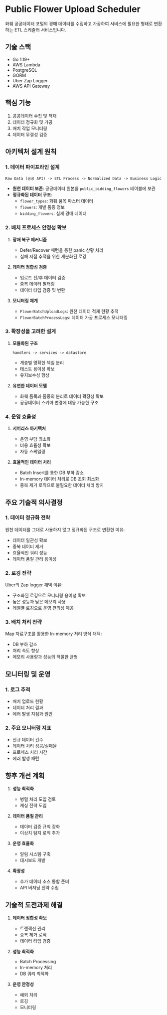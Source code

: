 # Public Flower Upload Scheduler

화훼 공공데이터 포털의 경매 데이터를 수집하고 가공하여 서비스에 필요한 형태로 변환하는 ETL 스케줄러 서비스입니다.

## 기술 스택

- Go 1.19+
- AWS Lambda
- PostgreSQL
- GORM
- Uber Zap Logger
- AWS API Gateway

## 핵심 기능

1. 공공데이터 수집 및 적재
2. 데이터 정규화 및 가공
3. 배치 작업 모니터링
4. 데이터 무결성 검증

## 아키텍처 설계 원칙

### 1. 데이터 파이프라인 설계

```
Raw Data (공공 API) -> ETL Process -> Normalized Data -> Business Logic
```

- **원천 데이터 보존**: 공공데이터 원본을 `public_bidding_flowers` 테이블에 보관
- **정규화된 데이터 구조**: 
  - `flower_types`: 화훼 품목 마스터 데이터
  - `flowers`: 개별 품종 정보
  - `bidding_flowers`: 실제 경매 데이터

### 2. 배치 프로세스 안정성 확보

1. **장애 복구 메커니즘**
   - Defer/Recover 패턴을 통한 panic 상황 처리
   - 실패 지점 추적을 위한 세분화된 로깅

2. **데이터 정합성 검증**
   - 업로드 전/후 데이터 검증
   - 중복 데이터 필터링
   - 데이터 타입 검증 및 변환

3. **모니터링 체계**
   - `FlowerBatchUploadLogs`: 원천 데이터 적재 현황 추적
   - `FlowerBatchProcessLogs`: 데이터 가공 프로세스 모니터링

### 3. 확장성을 고려한 설계

1. **모듈화된 구조**
   ```
   handlers -> services -> datastore
   ```
   - 계층별 명확한 책임 분리
   - 테스트 용이성 확보
   - 유지보수성 향상

2. **유연한 데이터 모델**
   - 화훼 품목과 품종의 분리로 데이터 확장성 확보
   - 공공데이터 스키마 변경에 대응 가능한 구조

### 4. 운영 효율성

1. **서버리스 아키텍처**
   - 운영 부담 최소화
   - 비용 효율성 확보
   - 자동 스케일링

2. **효율적인 데이터 처리**
   - Batch Insert를 통한 DB 부하 감소
   - In-memory 데이터 처리로 DB 조회 최소화
   - 중복 제거 로직으로 불필요한 데이터 처리 방지

## 주요 기술적 의사결정

### 1. 데이터 정규화 전략

원천 데이터를 그대로 사용하지 않고 정규화된 구조로 변환한 이유:
- 데이터 일관성 확보
- 중복 데이터 제거
- 효율적인 쿼리 성능
- 데이터 품질 관리 용이성

### 2. 로깅 전략

Uber의 Zap logger 채택 이유:
- 구조화된 로깅으로 모니터링 용이성 확보
- 높은 성능과 낮은 메모리 사용
- 레벨별 로깅으로 운영 편의성 제공

### 3. 배치 처리 전략

Map 자료구조를 활용한 In-memory 처리 방식 채택:
- DB 부하 감소
- 처리 속도 향상
- 메모리 사용량과 성능의 적절한 균형

## 모니터링 및 운영

### 1. 로그 추적
- 배치 업로드 현황
- 데이터 처리 결과
- 에러 발생 지점과 원인

### 2. 주요 모니터링 지표
- 신규 데이터 건수
- 데이터 처리 성공/실패율
- 프로세스 처리 시간
- 에러 발생 패턴

## 향후 개선 계획

1. **성능 최적화**
   - 병렬 처리 도입 검토
   - 캐싱 전략 도입

2. **데이터 품질 관리**
   - 데이터 검증 규칙 강화
   - 이상치 탐지 로직 추가

3. **운영 효율화**
   - 알림 시스템 구축
   - 대시보드 개발

4. **확장성**
   - 추가 데이터 소스 통합 준비
   - API 버저닝 전략 수립

## 기술적 도전과제 해결

1. **데이터 정합성 확보**
   - 트랜잭션 관리
   - 중복 제거 로직
   - 데이터 타입 검증

2. **성능 최적화**
   - Batch Processing
   - In-memory 처리
   - DB 쿼리 최적화

3. **운영 안정성**
   - 예외 처리
   - 로깅
   - 모니터링

